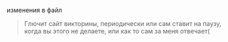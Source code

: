 изменения в файл  

> Глючит сайт викторины, периодически или сам ставит на паузу, когда вы этого не делаете, или как то сам за меня отвечает(